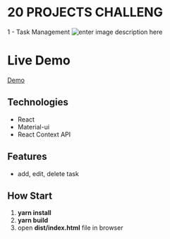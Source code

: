 # 20 PROJECTS CHALLENG

1 - Task Management
![enter image description here](https://s18.picofile.com/file/8432996076/screenshot.JPG)

# Live Demo

[Demo](https://mostafazr-dev.github.io/20projects_1_TaskManagment/)

## Technologies

- React
- Material-ui
- React Context API

## Features

- add, edit, delete task

## How Start

1.  **yarn install**
2.  **yarn build**
3.  open **dist/index.html** file in browser
